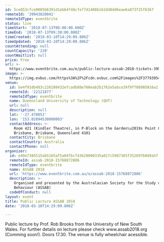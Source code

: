 ```yaml
---
id: 5ce853cfce0005b6391d1eb64f48cfe77d1408b162dd8dd6eae6a873f25f6367
remoteId: '39943820041'
remoteIdType: eventbrite
status: live
timeStart: '2018-07-13T08:00:00.000Z'
timeEnd: '2018-07-13T09:30:00.000Z'
timeCreated: '2018-03-10T14:29:09.806Z'
timeUpdated: '2018-03-10T14:29:09.806Z'
countAttending: null
countCapacity: '220'
countWaitlist: null
price: Free
url: >-
  https://www.eventbrite.com.au/e/public-lecture-assab-2018-tickets-39943820041?aff=ebapi
image: >-
  https://img.evbuc.com/https%3A%2F%2Fcdn.evbuc.com%2Fimages%2F37793954%2F223565973230%2F1%2Foriginal.jpg?s=04fd6ba32f21680e39f80988c541548b
venue:
  id: be4f91db483c226108432efcadb88e768eab2b1762e5abce39f9ff88905016a2
  remoteId: '22121877'
  remoteIdType: eventbrite
  name: Queensland University of Technology (QUT)
  url: null
  description: null
  lat: '-27.478052'
  lon: '153.02894530000003'
  contactAddress: >-
    Room 421 (Kindler Theatre), in P-Block on the Garden\u2019s Point Campus,
    Brisbane, Brisbane, Queensland 4101
  contactCity: Brisbane
  contactCountry: Australia
  contactPhone: null
organizer:
  id: e49e7385515ab5165af5a04fbcf43628000335a017c5967365f352697b0d9a5f
  remoteId: assab-2018-15768872806
  remoteIdType: eventbrite
  name: ASSAB 2018
  url: 'https://www.eventbrite.com.au/o/assab-2018-15768872806'
  description: >-
    Organised and presented by the Australasian Society for the Study of Animal
    Behaviour (ASSAB)
  codeOfConduct: null
layout: event
title: Public Lecture ASSAB 2018
date: '2018-03-10T14:29:09.806Z'

---
```

<P>Public lecture by Prof. <SPAN>Rob Brooks from the University of New South Wales.</SPAN> For further details on lecture please check www.assab2018.org (Comming soon!). <SPAN>Doors 17.30. The venue is fully wheelchair acessible.</SPAN><BR></P>
